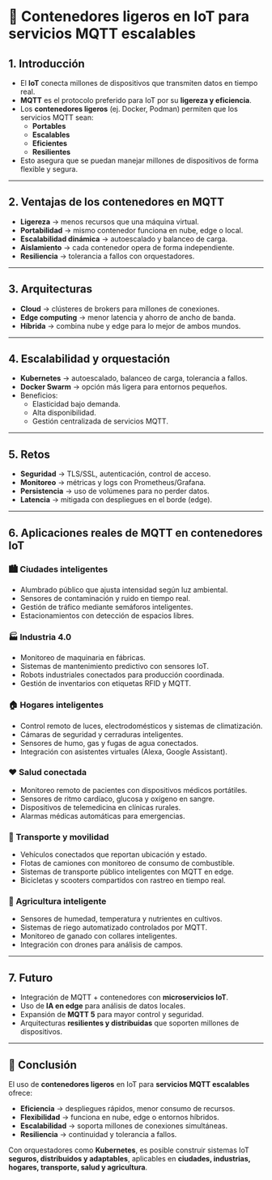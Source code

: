 # 📘 Contenedores ligeros en IoT para servicios MQTT escalables

## 1. Introducción
- El **IoT** conecta millones de dispositivos que transmiten datos en tiempo real.  
- **MQTT** es el protocolo preferido para IoT por su **ligereza y eficiencia**.  
- Los **contenedores ligeros** (ej. Docker, Podman) permiten que los servicios MQTT sean:  
  - **Portables**  
  - **Escalables**  
  - **Eficientes**  
  - **Resilientes**  
- Esto asegura que se puedan manejar millones de dispositivos de forma flexible y segura.  

---

## 2. Ventajas de los contenedores en MQTT
- **Ligereza** → menos recursos que una máquina virtual.  
- **Portabilidad** → mismo contenedor funciona en nube, edge o local.  
- **Escalabilidad dinámica** → autoescalado y balanceo de carga.  
- **Aislamiento** → cada contenedor opera de forma independiente.  
- **Resiliencia** → tolerancia a fallos con orquestadores.  

---

## 3. Arquitecturas
- **Cloud** → clústeres de brokers para millones de conexiones.  
- **Edge computing** → menor latencia y ahorro de ancho de banda.  
- **Híbrida** → combina nube y edge para lo mejor de ambos mundos.  

---

## 4. Escalabilidad y orquestación
- **Kubernetes** → autoescalado, balanceo de carga, tolerancia a fallos.  
- **Docker Swarm** → opción más ligera para entornos pequeños.  
- Beneficios:  
  - Elasticidad bajo demanda.  
  - Alta disponibilidad.  
  - Gestión centralizada de servicios MQTT.  

---

## 5. Retos
- **Seguridad** → TLS/SSL, autenticación, control de acceso.  
- **Monitoreo** → métricas y logs con Prometheus/Grafana.  
- **Persistencia** → uso de volúmenes para no perder datos.  
- **Latencia** → mitigada con despliegues en el borde (edge).  

---

## 6. Aplicaciones reales de MQTT en contenedores IoT

### 🏙️ Ciudades inteligentes
- Alumbrado público que ajusta intensidad según luz ambiental.  
- Sensores de contaminación y ruido en tiempo real.  
- Gestión de tráfico mediante semáforos inteligentes.  
- Estacionamientos con detección de espacios libres.  

### 🏭 Industria 4.0
- Monitoreo de maquinaria en fábricas.  
- Sistemas de mantenimiento predictivo con sensores IoT.  
- Robots industriales conectados para producción coordinada.  
- Gestión de inventarios con etiquetas RFID y MQTT.  

### 🏠 Hogares inteligentes
- Control remoto de luces, electrodomésticos y sistemas de climatización.  
- Cámaras de seguridad y cerraduras inteligentes.  
- Sensores de humo, gas y fugas de agua conectados.  
- Integración con asistentes virtuales (Alexa, Google Assistant).  

### ❤️ Salud conectada
- Monitoreo remoto de pacientes con dispositivos médicos portátiles.  
- Sensores de ritmo cardíaco, glucosa y oxígeno en sangre.  
- Dispositivos de telemedicina en clínicas rurales.  
- Alarmas médicas automáticas para emergencias.  

### 🚗 Transporte y movilidad
- Vehículos conectados que reportan ubicación y estado.  
- Flotas de camiones con monitoreo de consumo de combustible.  
- Sistemas de transporte público inteligentes con MQTT en edge.  
- Bicicletas y scooters compartidos con rastreo en tiempo real.  

### 🌱 Agricultura inteligente
- Sensores de humedad, temperatura y nutrientes en cultivos.  
- Sistemas de riego automatizado controlados por MQTT.  
- Monitoreo de ganado con collares inteligentes.  
- Integración con drones para análisis de campos.  

---

## 7. Futuro
- Integración de MQTT + contenedores con **microservicios IoT**.  
- Uso de **IA en edge** para análisis de datos locales.  
- Expansión de **MQTT 5** para mayor control y seguridad.  
- Arquitecturas **resilientes y distribuidas** que soporten millones de dispositivos.  

---

## 🎯 Conclusión
El uso de **contenedores ligeros** en IoT para **servicios MQTT escalables** ofrece:  
- **Eficiencia** → despliegues rápidos, menor consumo de recursos.  
- **Flexibilidad** → funciona en nube, edge o entornos híbridos.  
- **Escalabilidad** → soporta millones de conexiones simultáneas.  
- **Resiliencia** → continuidad y tolerancia a fallos.  

Con orquestadores como **Kubernetes**, es posible construir sistemas IoT **seguros, distribuidos y adaptables**, aplicables en **ciudades, industrias, hogares, transporte, salud y agricultura**.
